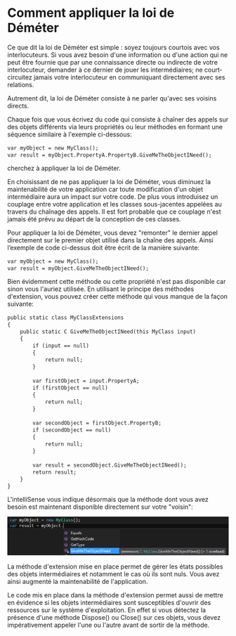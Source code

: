 # Comment appliquer la loi de Déméter

Ce que dit la loi de Déméter est simple : soyez toujours courtois avec vos interlocuteurs. Si vous avez besoin d'une information ou d'une action qui ne peut être fournie que par une connaissance directe ou indirecte de votre interlocuteur, demander à ce dernier de jouer les intermédiaires; ne court-circuitez jamais votre interlocuteur en communiquant directement avec ses relations.

Autrement dit, la loi de Déméter consiste à ne parler qu'avec ses voisins directs.

Chaque fois que vous écrivez du code qui consiste à chaîner des appels sur des objets différents via leurs propriétés ou leur méthodes en formant une séquence similaire à l'exemple ci-dessous:

```Csharp
var myObject = new MyClass();
var result = myObject.PropertyA.PropertyB.GiveMeTheObjectINeed(); 
```
cherchez à appliquer la loi de Déméter.

En choisissant de ne pas appliquer la loi de Déméter, vous diminuez la maintenabilité de votre application car toute modification d'un objet intermédiaire aura un impact sur votre code. De plus vous introduisez un couplage entre votre application et les classes sous-jacentes appelées au travers du chaînage des appels. Il est fort probable que ce couplage n'est jamais été prévu au départ de la conception de ces classes.

Pour appliquer la loi de Déméter, vous devez "remonter" le dernier appel directement sur le premier objet utilisé dans la chaîne des appels.
Ainsi l’exemple de code ci-dessus doit être écrit de la manière suivante:

```Csharp
var myObject = new MyClass();
var result = myObject.GiveMeTheObjectINeed(); 
```

Bien évidemment cette méthode ou cette propriété n'est pas disponible car sinon vous l'auriez utilisée.
En utilisant le principe des méthodes d'extension, vous pouvez créer cette méthode qui vous manque de la façon suivante:

```Csharp
public static class MyClassExtensions
{
    public static C GiveMeTheObjectINeed(this MyClass input)
    {
        if (input == null)
        {
            return null;
        }

        var firstObject = input.PropertyA;
        if (firstObject == null)
        {
            return null;
        }

        var secondObject = firstObject.PropertyB;
        if (secondObject == null)
        {
            return null;
        }

        var result = secondObject.GiveMeTheObjectINeed();
        return result;
    }
} 
```

L'intelliSense vous indique désormais que la méthode dont vous avez besoin est maintenant disponible directement sur votre "voisin":

![](LawOfDemeter01.PNG)

La méthode d'extension mise en place permet de gérer les états possibles des objets intermédiaires et notamment le cas où ils sont nuls. Vous avez ainsi augmenté la maintenabilité de l'application.

Le code mis en place dans la méthode d'extension permet aussi de mettre en évidence si les objets intermédiaires sont susceptibles d'ouvrir des ressources sur le système d'exploitation. En effet si vous détectez la présence d'une méthode Dispose() ou Close() sur ces objets, vous devez impérativement appeler l'une ou l'autre avant de sortir de la méthode.

